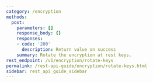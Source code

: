 ```yaml
---
category: /encryption
methods:
  post:
    parameters: []
    response_body: {}
    responses:
    - code: '200'
      description: Return value on success
    summary: Rotate the encryption at rest keys.
rest_endpoint: /v1/encryption/rotate-keys
permalink: /rest-api-guide/encryption/rotate-keys.html
sidebar: rest_api_guide_sidebar
---
```

